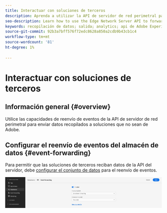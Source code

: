 ```yaml
---
title: Interactuar con soluciones de terceros
description: Aprenda a utilizar la API de servidor de red perimetral para reenviar eventos a soluciones que no sean de Adobe
seo-description: Learn how to use the Edge Network Server API to forward events to non-Adobe solutions
keywords: recopilación de datos; salida; analytics; api de Adobe Experience Platform Edge Network;reenvío de eventos
source-git-commit: 92b3a7bff576f72edc8628a850a2cdb9b43cb1c4
workflow-type: tm+mt
source-wordcount: '81'
ht-degree: 1%

---
```



# Interactuar con soluciones de terceros

## Información general {#overview}

Utilice las capacidades de reenvío de eventos de la API de servidor de red perimetral para enviar datos recopilados a soluciones que no sean de Adobe.

## Configurar el reenvío de eventos del almacén de datos {#event-forwarding}

Para permitir que las soluciones de terceros reciban datos de la API del servidor, debe [configurar el conjunto de datos](../edge/fundamentals/datastreams.md#event-forwarding-settings) para el reenvío de eventos.

![Configuración del almacén de datos de Adobe Analytics](assets/event-forwarding-datastream.png)
